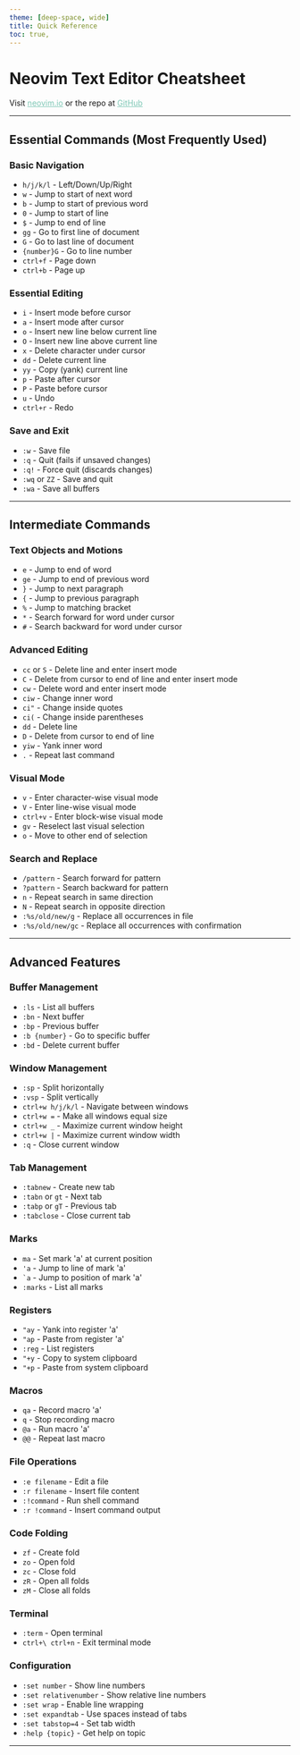 ```yaml
---
theme: [deep-space, wide]
title: Quick Reference
toc: true,
---
```


<body>

# Neovim Text Editor Cheatsheet

Visit <a href="https://neovim.io/">neovim.io</a> or the repo at <a href="https://github.com/neovim/neovim">GitHub</a>

---

## Essential Commands (Most Frequently Used)

### Basic Navigation
- `h/j/k/l` - Left/Down/Up/Right
- `w` - Jump to start of next word
- `b` - Jump to start of previous word
- `0` - Jump to start of line
- `$` - Jump to end of line
- `gg` - Go to first line of document
- `G` - Go to last line of document
- `{number}G` - Go to line number
- `ctrl+f` - Page down
- `ctrl+b` - Page up

### Essential Editing
- `i` - Insert mode before cursor
- `a` - Insert mode after cursor
- `o` - Insert new line below current line
- `O` - Insert new line above current line
- `x` - Delete character under cursor
- `dd` - Delete current line
- `yy` - Copy (yank) current line
- `p` - Paste after cursor
- `P` - Paste before cursor
- `u` - Undo
- `ctrl+r` - Redo

### Save and Exit
- `:w` - Save file
- `:q` - Quit (fails if unsaved changes)
- `:q!` - Force quit (discards changes)
- `:wq` or `ZZ` - Save and quit
- `:wa` - Save all buffers

---

## Intermediate Commands

### Text Objects and Motions
- `e` - Jump to end of word
- `ge` - Jump to end of previous word
- `}` - Jump to next paragraph
- `{` - Jump to previous paragraph
- `%` - Jump to matching bracket
- `*` - Search forward for word under cursor
- `#` - Search backward for word under cursor

### Advanced Editing
- `cc` or `S` - Delete line and enter insert mode
- `C` - Delete from cursor to end of line and enter insert mode
- `cw` - Delete word and enter insert mode
- `ciw` - Change inner word
- `ci"` - Change inside quotes
- `ci(` - Change inside parentheses
- `dd` - Delete line
- `D` - Delete from cursor to end of line
- `yiw` - Yank inner word
- `.` - Repeat last command

### Visual Mode
- `v` - Enter character-wise visual mode
- `V` - Enter line-wise visual mode
- `ctrl+v` - Enter block-wise visual mode
- `gv` - Reselect last visual selection
- `o` - Move to other end of selection

### Search and Replace
- `/pattern` - Search forward for pattern
- `?pattern` - Search backward for pattern
- `n` - Repeat search in same direction
- `N` - Repeat search in opposite direction
- `:%s/old/new/g` - Replace all occurrences in file
- `:%s/old/new/gc` - Replace all occurrences with confirmation

---

## Advanced Features

### Buffer Management
- `:ls` - List all buffers
- `:bn` - Next buffer
- `:bp` - Previous buffer
- `:b {number}` - Go to specific buffer
- `:bd` - Delete current buffer

### Window Management
- `:sp` - Split horizontally
- `:vsp` - Split vertically
- `ctrl+w h/j/k/l` - Navigate between windows
- `ctrl+w =` - Make all windows equal size
- `ctrl+w _` - Maximize current window height
- `ctrl+w |` - Maximize current window width
- `:q` - Close current window

### Tab Management
- `:tabnew` - Create new tab
- `:tabn` or `gt` - Next tab
- `:tabp` or `gT` - Previous tab
- `:tabclose` - Close current tab

### Marks
- `ma` - Set mark 'a' at current position
- `'a` - Jump to line of mark 'a'
- `` `a `` - Jump to position of mark 'a'
- `:marks` - List all marks

### Registers
- `"ay` - Yank into register 'a'
- `"ap` - Paste from register 'a'
- `:reg` - List registers
- `"+y` - Copy to system clipboard
- `"+p` - Paste from system clipboard

### Macros
- `qa` - Record macro 'a'
- `q` - Stop recording macro
- `@a` - Run macro 'a'
- `@@` - Repeat last macro

### File Operations
- `:e filename` - Edit a file
- `:r filename` - Insert file content
- `:!command` - Run shell command
- `:r !command` - Insert command output

### Code Folding
- `zf` - Create fold
- `zo` - Open fold
- `zc` - Close fold
- `zR` - Open all folds
- `zM` - Close all folds

### Terminal
- `:term` - Open terminal
- `ctrl+\ ctrl+n` - Exit terminal mode

### Configuration
- `:set number` - Show line numbers
- `:set relativenumber` - Show relative line numbers
- `:set wrap` - Enable line wrapping
- `:set expandtab` - Use spaces instead of tabs
- `:set tabstop=4` - Set tab width
- `:help {topic}` - Get help on topic

---

</body>

<style>

a[href] {
  color: #7fc8b6;
}

</style>